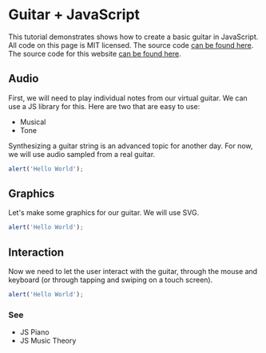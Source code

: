 # Guitar + JavaScript

This tutorial demonstrates shows how to create a basic guitar in JavaScript. All code on this page is MIT licensed. The source code [can be found here](https://github.com/ronyeh/piano/tree/main). The source code for this website [can be found here](https://github.com/ronyeh/piano/tree/gh-pages).

## Audio

First, we will need to play individual notes from our virtual guitar. We can use a JS library for this. Here are two that are easy to use:
* Musical
* Tone

Synthesizing a guitar string is an advanced topic for another day. For now, we will use audio sampled from a real guitar.

```js
alert('Hello World');
```

## Graphics

Let's make some graphics for our guitar. We will use SVG.

```js
alert('Hello World');
```

## Interaction

Now we need to let the user interact with the guitar, through the mouse and keyboard (or through tapping and swiping on a touch screen).

```js
alert('Hello World');
```


### See
* JS Piano
* JS Music Theory
